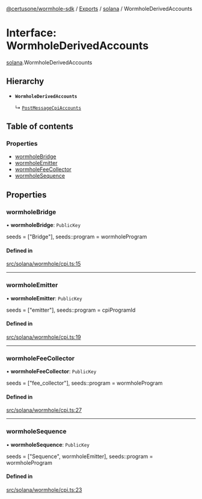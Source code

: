 [@certusone/wormhole-sdk](../README.md) / [Exports](../modules.md) / [solana](../modules/solana.md) / WormholeDerivedAccounts

# Interface: WormholeDerivedAccounts

[solana](../modules/solana.md).WormholeDerivedAccounts

## Hierarchy

- **`WormholeDerivedAccounts`**

  ↳ [`PostMessageCpiAccounts`](solana.PostMessageCpiAccounts.md)

## Table of contents

### Properties

- [wormholeBridge](solana.WormholeDerivedAccounts.md#wormholebridge)
- [wormholeEmitter](solana.WormholeDerivedAccounts.md#wormholeemitter)
- [wormholeFeeCollector](solana.WormholeDerivedAccounts.md#wormholefeecollector)
- [wormholeSequence](solana.WormholeDerivedAccounts.md#wormholesequence)

## Properties

### wormholeBridge

• **wormholeBridge**: `PublicKey`

seeds = ["Bridge"], seeds::program = wormholeProgram

#### Defined in

[src/solana/wormhole/cpi.ts:15](https://github.com/wormhole-foundation/wormhole/blob/7bc96a1e/sdk/js/src/solana/wormhole/cpi.ts#L15)

___

### wormholeEmitter

• **wormholeEmitter**: `PublicKey`

seeds = ["emitter"], seeds::program = cpiProgramId

#### Defined in

[src/solana/wormhole/cpi.ts:19](https://github.com/wormhole-foundation/wormhole/blob/7bc96a1e/sdk/js/src/solana/wormhole/cpi.ts#L19)

___

### wormholeFeeCollector

• **wormholeFeeCollector**: `PublicKey`

seeds = ["fee_collector"], seeds::program = wormholeProgram

#### Defined in

[src/solana/wormhole/cpi.ts:27](https://github.com/wormhole-foundation/wormhole/blob/7bc96a1e/sdk/js/src/solana/wormhole/cpi.ts#L27)

___

### wormholeSequence

• **wormholeSequence**: `PublicKey`

seeds = ["Sequence", wormholeEmitter], seeds::program = wormholeProgram

#### Defined in

[src/solana/wormhole/cpi.ts:23](https://github.com/wormhole-foundation/wormhole/blob/7bc96a1e/sdk/js/src/solana/wormhole/cpi.ts#L23)
